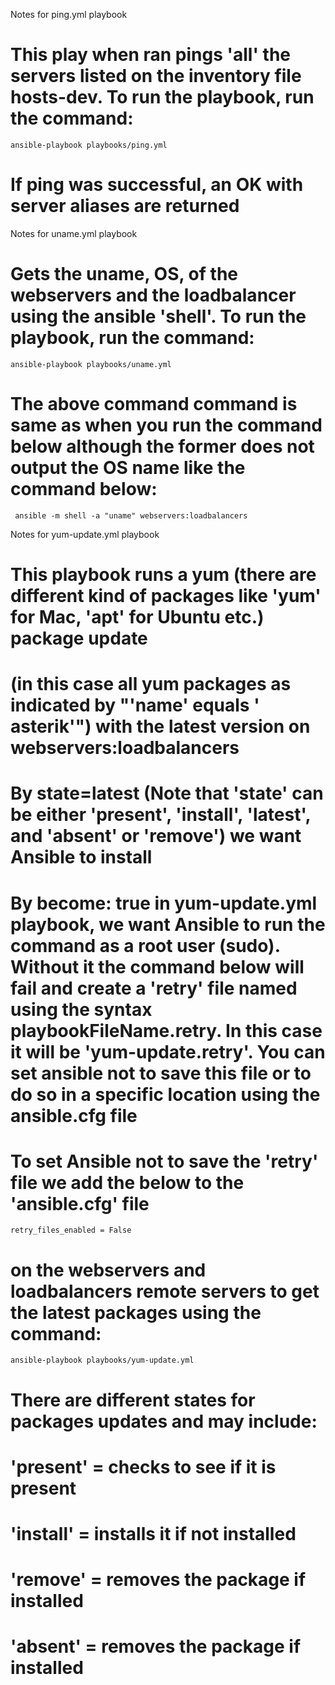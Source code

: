 <!-- MAKE SURE YOU ARE IN THE PARENT DIRECTORY, 04_01_Ansible_Playbook-1, BEFORE RUNNING ANY OF THE ANSIBLE COMMAND ON THE COMMAND LINE -->

<!-- BEFORE RUUNING THE COMMAND BELOW MAKE SURE THE AWS EC2 INSTANCES ARE IN RUNNING MODE -->

Notes for ping.yml playbook

# This play when ran pings 'all' the servers listed on the inventory file hosts-dev. To run the playbook, run the command:

    ansible-playbook playbooks/ping.yml

# If ping was successful, an OK with server aliases are returned

Notes for uname.yml playbook

# Gets the uname, OS, of the webservers and the loadbalancer using the ansible 'shell'. To run the playbook, run the command:

    ansible-playbook playbooks/uname.yml

# The above command command is same as when you run the command below although the former does not output the OS name like the command below:

     ansible -m shell -a "uname" webservers:loadbalancers

Notes for yum-update.yml playbook

# This playbook runs a yum (there are different kind of packages like 'yum' for Mac, 'apt' for Ubuntu etc.) package update

# (in this case all yum packages as indicated by "'name' equals ' asterik'") with the latest version on webservers:loadbalancers

# By state=latest (Note that 'state' can be either 'present', 'install', 'latest', and 'absent' or 'remove') we want Ansible to install

# By become: true in yum-update.yml playbook, we want Ansible to run the command as a root user (sudo). Without it the command below will fail and create a 'retry' file named using the syntax playbookFileName.retry. In this case it will be 'yum-update.retry'. You can set ansible not to save this file or to do so in a specific location using the ansible.cfg file

# To set Ansible not to save the 'retry' file we add the below to the 'ansible.cfg' file

    retry_files_enabled = False

# on the webservers and loadbalancers remote servers to get the latest packages using the command:

    ansible-playbook playbooks/yum-update.yml

# There are different states for packages updates and may include:

# 'present' = checks to see if it is present

# 'install' = installs it if not installed

# 'remove' = removes the package if installed

# 'absent' = removes the package if installed
